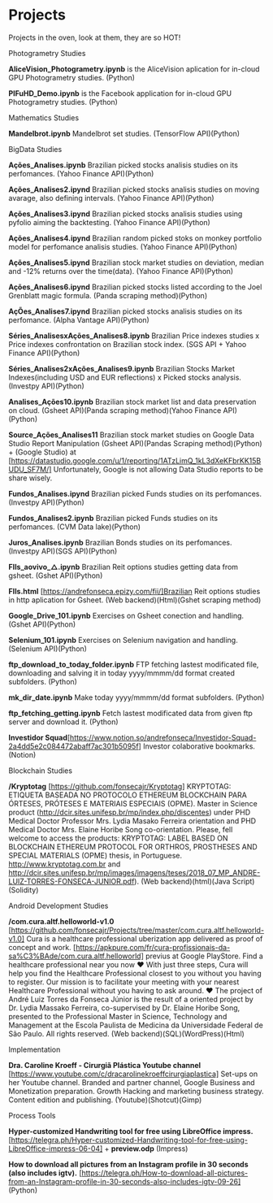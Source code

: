 # Projects

Projects in the oven, look at them, they are so HOT!


Photogrametry Studies

**AliceVision_Photogrametry.ipynb**	is the AliceVision aplication for in-cloud GPU Photogrametry studies. (Python)

**PIFuHD_Demo.ipynb** is the Facebook application for in-cloud GPU Photogrametry studies. (Python)


Mathematics Studies

**Mandelbrot.ipynb**  Mandelbrot set studies. (TensorFlow API)(Python)


BigData Studies

**Ações_Analises.ipynb**	  Brazilian picked stocks analisis studies on its perfomances. (Yahoo Finance API)(Python)

**Ações_Analises2.ipynd**   Brazilian picked stocks analisis studies on moving avarage, also defining intervals. (Yahoo Finance API)(Python)

**Ações_Analises3.ipynd**   Brazilian picked stocks analisis studies using pyfolio aiming the backtesting. (Yahoo Finance API)(Python)

**Ações_Analises4.ipynd**   Brazilian random picked stoks on monkey portfolio model for perfomance analisis studies. (Yahoo Finance API)(Python)

**Ações_Analises5.ipynd**   Brazilian stock market studies on deviation, median and -12% returns over the time(data). (Yahoo Finance API)(Python)

**Ações_Analises6.ipynd**   Brazilian picked stocks listed according to the Joel Grenblatt magic formula. (Panda scraping method)(Python)

**AçÕes_Analises7.ipynd**   Brazilian picked stocks analisis studies on its perfomance. (Alpha Vantage API)(Python)

**Séries_AnalisesxAções_Analises8.ipynb** Brazilian Price indexes studies x Price indexes confrontation on Brazilian stock index. (SGS API + Yahoo Finance API)(Python)

**Séries_Analises2xAções_Analises9.ipynb** Brazilian Stocks Market Indexes(including USD and EUR reflections) x Picked stocks analysis.(Investpy API)(Python)

**Analises_Ações10.ipynb**  Brazilian stock market list and data preservation on cloud. (Gsheet API)(Panda scraping method)(Yahoo Finance API)(Python)

**Source_Ações_Analises11** Brazilian stock market studies on Google Data Studio Report Manipulation (Gsheet API)(Pandas Scraping method)(Python) + (Google Studio) at [https://datastudio.google.com/u/1/reporting/1ATzLimQ_1kL3dXeKFbrKK15BUDU_SF7M/] Unfortunately, Google is not allowing Data Studio reports to be share wisely. 

**Fundos_Analises.ipynd**   Brazilian picked Funds studies on its perfomances. (Investpy API)(Python)

**Fundos_Analises2.ipynb**  Brazilian picked Funds studies on its perfomances. (CVM Data lake)(Python)

**Juros_Analises.ipynb** Brazilian Bonds studies on its perfomances. (Investpy API)(SGS API)(Python)

**FIIs_aovivo_△.ipynb**  Brazilian Reit options studies getting data from gsheet. (Gshet API)(Python)

**FIIs.html** [https://andrefonseca.epizy.com/fii/]Brazilian Reit options studies in http aplication for Gsheet. (Web backend)(Html)(Gshet scraping method)

**Google_Drive_101.ipynb** Exercises on Gsheet conection and handling. (Gshet API)(Python)

**Selenium_101.ipynb** Exercises on Selenium navigation and handling. (Selenium API)(Python)

**ftp_download_to_today_folder.ipynb** FTP fetching lastest modificated file, downloading and salving it in today yyyy/mmmm/dd format created subfolders. (Python)

**mk_dir_date.ipynb** Make today yyyy/mmmm/dd format subfolders. (Python)

**ftp_fetching_getting.ipynb** Fetch lastest modificated data from given ftp server and download it. (Python)

**Investidor Squad**[https://www.notion.so/andrefonseca/Investidor-Squad-2a4dd5e2c084472abaff7ac301b5095f] Investor colaborative bookmarks. (Notion)


Blockchain Studies

**/Kryptotag** [https://github.com/fonsecajr/Kryptotag] KRYPTOTAG: ETIQUETA BASEADA NO PROTOCOLO ETHEREUM BLOCKCHAIN PARA ÓRTESES, PRÓTESES E MATERIAIS ESPECIAIS (OPME). Master in Science product (http://dcir.sites.unifesp.br/mp/index.php/discentes) under PHD Medical Doctor Professor Mrs. Lydia Masako Ferreira orientation and PHD Medical Doctor Mrs. Elaine Horibe Song co-orientation. Please, fell welcome to access the products: KRYPTOTAG: LABEL BASED ON BLOCKCHAIN ETHEREUM PROTOCOL FOR ORTHROS, PROSTHESES AND SPECIAL MATERIALS (OPME) thesis, in Portuguese. http://www.kryptotag.com.br and http://dcir.sites.unifesp.br/mp/images/imagens/teses/2018_07_MP_ANDRE-LUIZ-TORRES-FONSECA-JUNIOR.pdf). (Web backend)(html)(Java Script)(Solidity)


Android Development Studies

**/com.cura.altf.helloworld-v1.0** [https://github.com/fonsecajr/Projects/tree/master/com.cura.altf.helloworld-v1.0] Cura is a healthcare professional uberization app delivered as proof of concept and work. [https://apkpure.com/fr/cura-profissionais-da-sa%C3%BAde/com.cura.altf.helloworld] previus at Google PlayStore. 
Find a healthcare professional near you now ❤ With just three steps, Cura will help you find the Healthcare Professional closest to you without you having to register. Our mission is to facilitate your meeting with your nearest Healthcare Professional without you having to ask around. ❤
The project of André Luiz Torres da Fonseca Júnior is the result of a oriented project by Dr. Lydia Massako Ferreira, co-supervised by Dr. Elaine Horibe Song, presented to the Professional Master in Science, Technology and Management at the Escola Paulista de Medicina da Universidade Federal de São Paulo. All rights reserved. (Web backend)(SQL)(WordPress)(Html)


Implementation

**Dra. Caroline Kroeff - Cirurgiã Plástica Youtube channel** [https://www.youtube.com/c/dracarolinekroeffcirurgiaplastica] Set-ups on her Youtube channel. Branded and partner channel, Google Business and Monetization preparation. Growth Hacking and marketing business strategy. Content edition and publishing. (Youtube)(Shotcut)(Gimp)


Process Tools

**Hyper-customized Handwriting tool for free using LibreOffice impress.** [https://telegra.ph/Hyper-customized-Handwriting-tool-for-free-using-LibreOffice-impress-06-04] + **preview.odp** (Impress)

**How to download all pictures from an Instagram profile in 30 seconds (also includes igtv).** [https://telegra.ph/How-to-download-all-pictures-from-an-Instagram-profile-in-30-seconds-also-includes-igtv-09-26] (Python)
